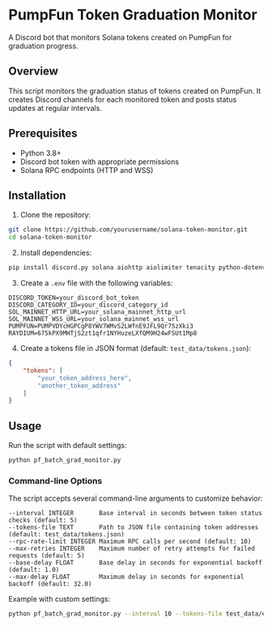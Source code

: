 # PumpFun Token Graduation Monitor

A Discord bot that monitors Solana tokens created on PumpFun for graduation progress.

## Overview

This script monitors the graduation status of tokens created on PumpFun. It creates Discord channels for each monitored token and posts status updates at regular intervals.

## Prerequisites

- Python 3.8+
- Discord bot token with appropriate permissions
- Solana RPC endpoints (HTTP and WSS)

## Installation

1. Clone the repository:
```bash
git clone https://github.com/yourusername/solana-token-monitor.git
cd solana-token-monitor
```

2. Install dependencies:
```bash
pip install discord.py solana aiohttp aiolimiter tenacity python-dotenv solders
```

3. Create a `.env` file with the following variables:
```
DISCORD_TOKEN=your_discord_bot_token
DISCORD_CATEGORY_ID=your_discord_category_id
SOL_MAINNET_HTTP_URL=your_solana_mainnet_http_url
SOL_MAINNET_WSS_URL=your_solana_mainnet_wss_url
PUMPFUN=PUMPVDYcHGPCgP8YWV7WMvS2LWfnE9JFL9Qr75zXki3
RAYDIUM=675kPX9MHTjS2zt1qfr1NYHuzeLXfQM9H24wFSUt1Mp8
```

4. Create a tokens file in JSON format (default: `test_data/tokens.json`):
```json
{
    "tokens": [
        "your_token_address_here",
        "another_token_address"
    ]
}
```

## Usage

Run the script with default settings:
```bash
python pf_batch_grad_monitor.py
```

### Command-line Options

The script accepts several command-line arguments to customize behavior:

```
--interval INTEGER       Base interval in seconds between token status checks (default: 5)
--tokens-file TEXT       Path to JSON file containing token addresses (default: test_data/tokens.json)
--rpc-rate-limit INTEGER Maximum RPC calls per second (default: 10)
--max-retries INTEGER    Maximum number of retry attempts for failed requests (default: 5)
--base-delay FLOAT       Base delay in seconds for exponential backoff (default: 1.0)
--max-delay FLOAT        Maximum delay in seconds for exponential backoff (default: 32.0)
```

Example with custom settings:
```bash
python pf_batch_grad_monitor.py --interval 10 --tokens-file test_data/example_tokens.json --rpc-rate-limit 5
```

